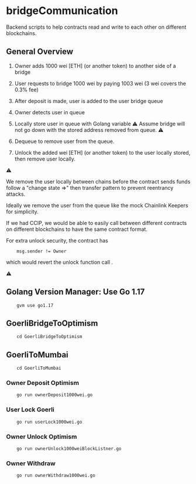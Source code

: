 # bridgeCommunication

Backend scripts to help contracts read and write to each other on different blockchains.

## General Overview

1. Owner adds 1000 wei [ETH] (or another token) to another side of a bridge

2. User requests to bridge 1000 wei by paying 1003 wei (3 wei covers the 0.3% fee)

3. After deposit is made, user is added to the user bridge queue

4. Owner detects user in queue

5. Locally store user in queue with Golang variable  :warning: Assume bridge will not go down with the stored address removed from queue. :warning:

6. Dequeue to remove user from the queue.

7. Unlock the added wei [ETH] (or another token) to the user locally stored, then remove user locally.

:warning:

We remove the user locally between chains before the contract sends funds follow a "change state =>" then transfer pattern to prevent reentrancy attacks.

Ideally we remove the user from the queue like the mock Chainlink Keepers for simplicity.

If we had CCIP, we would be able to easily call between different contracts on different blockchains to have the same contract format.

For extra unlock security, the contract has

        msg.sender != Owner

which would revert the unlock function call .

:warning:

## Golang Version Manager: Use Go 1.17

        gvm use go1.17

## GoerliBridgeToOptimism

        cd GoerliBridgeToOptimism

## GoerliToMumbai

        cd GoerliToMumbai

### Owner Deposit Optimism

        go run ownerDeposit1000wei.go

### User Lock Goerli

        go run userLock1000wei.go

### Owner Unlock Optimism

        go run ownerUnlock1000weiBlockListner.go

### Owner Withdraw

        go run ownerWithdraw1000wei.go
